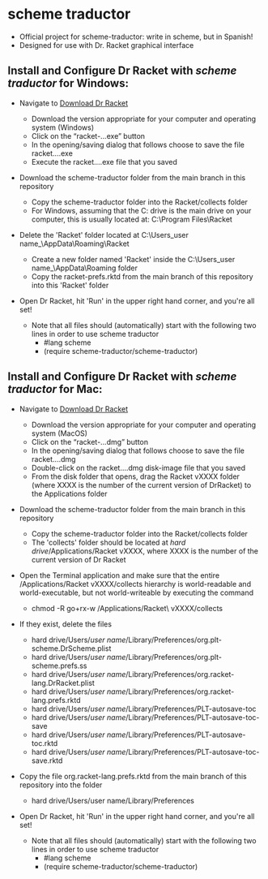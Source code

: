 # scheme traductor
- Official project for scheme-traductor: write in scheme, but in Spanish! 
- Designed for use with Dr. Racket graphical interface


## Install and Configure Dr Racket with _scheme traductor_ for Windows: 
- Navigate to [Download Dr Racket](https://download.racket-lang.org) 
    - Download the version appropriate for your computer and operating system (Windows)
    - Click on the “racket-...exe” button
    - In the opening/saving dialog that follows choose to save the file racket....exe
    - Execute the racket....exe file that you saved 

- Download the scheme-traductor folder from the main branch in this repository
    - Copy the scheme-traductor folder into the Racket/collects folder 
    - For Windows, assuming that the C: drive is the main drive on your computer, this is usually located at: C:\Program Files\Racket
    
- Delete the 'Racket' folder located at C:\Users\_user name_\AppData\Roaming\Racket
    - Create a new folder named 'Racket' inside the C:\Users\_user name_\AppData\Roaming folder 
    - Copy the racket-prefs.rktd from the main branch of this repository into this 'Racket' folder 
    
- Open Dr Racket, hit 'Run' in the upper right hand corner, and you're all set! 
    - Note that all files should (automatically) start with the following two lines in order to use scheme traductor
        - #lang scheme
        - (require scheme-traductor/scheme-traductor)
  
## Install and Configure Dr Racket with _scheme traductor_ for Mac: 
- Navigate to [Download Dr Racket](https://download.racket-lang.org) 
    - Download the version appropriate for your computer and operating system (MacOS)
    - Click on the “racket-...dmg” button
    - In the opening/saving dialog that follows choose to save the file racket....dmg
    - Double-click on the racket....dmg disk-image file that you saved 
    - From the disk folder that opens, drag the Racket vXXXX folder (where XXXX is the number of the current version of DrRacket) to the Applications folder

- Download the scheme-traductor folder from the main branch in this repository
    - Copy the scheme-traductor folder into the Racket/collects folder 
    - The 'collects' folder should be located at _hard drive_/Applications/Racket vXXXX, where XXXX is the number of the current version of Dr Racket

- Open the Terminal application and make sure that the entire /Applications/Racket vXXXX/collects hierarchy is world-readable and world-executable, but not world-writeable by executing the command
    - chmod -R go+rx-w /Applications/Racket\ vXXXX/collects

 - If they exist, delete the files
    - hard drive/Users/_user name_/Library/Preferences/org.plt-scheme.DrScheme.plist
    - hard drive/Users/_user name_/Library/Preferences/org.plt-scheme.prefs.ss
    - hard drive/Users/_user name_/Library/Preferences/org.racket-lang.DrRacket.plist
    - hard drive/Users/_user name_/Library/Preferences/org.racket-lang.prefs.rktd
    - hard drive/Users/_user name_/Library/Preferences/PLT-autosave-toc
    - hard drive/Users/_user name_/Library/Preferences/PLT-autosave-toc-save
    - hard drive/Users/_user name_/Library/Preferences/PLT-autosave-toc.rktd
    - hard drive/Users/_user name_/Library/Preferences/PLT-autosave-toc-save.rktd
    
 - Copy the file org.racket-lang.prefs.rktd from the main branch of this repository into the folder 
    - hard drive/Users/user name/Library/Preferences

- Open Dr Racket, hit 'Run' in the upper right hand corner, and you're all set! 
    - Note that all files should (automatically) start with the following two lines in order to use scheme traductor
        - #lang scheme
        - (require scheme-traductor/scheme-traductor)
